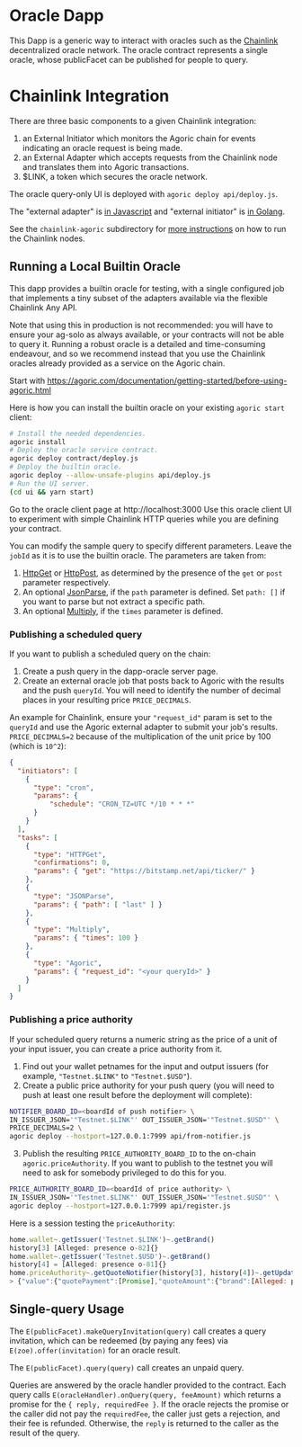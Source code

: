 # Oracle Dapp

This Dapp is a generic way to interact with oracles such as the
[Chainlink](https://chain.link) decentralized oracle network.  The oracle
contract represents a single oracle, whose publicFacet can be published for
people to query.

# Chainlink Integration

There are three basic components to a given Chainlink integration:
1. an External Initiator which monitors the Agoric chain for events indicating
   an oracle request is being made.
2. an External Adapter which accepts requests from the
   Chainlink node and translates them into Agoric transactions.
3. $LINK, a token which secures the oracle network.

The oracle query-only UI is deployed with `agoric deploy api/deploy.js`.

The "external adapter" is [in
Javascript](https://github.com/smartcontractkit/external-adapters-js/pull/114) and
"external initiator" is [in
Golang](https://github.com/smartcontractkit/external-initiator/pull/73).

See the `chainlink-agoric` subdirectory for [more
instructions](chainlink-agoric/README.md) on how to run the Chainlink nodes.

## Running a Local Builtin Oracle

This dapp provides a builtin oracle for testing, with a single configured job
that implements a tiny subset of the adapters available via the flexible
Chainlink Any API.

Note that using this in production is not recommended: you will have to ensure
your ag-solo as always available, or your contracts will not be able to query
it.  Running a robust oracle is a detailed and time-consuming endeavour, and so
we recommend instead that you use the Chainlink oracles already provided as a
service on the Agoric chain.

Start with
https://agoric.com/documentation/getting-started/before-using-agoric.html

Here is how you can install the builtin oracle on your existing `agoric start`
client:

```sh
# Install the needed dependencies.
agoric install
# Deploy the oracle service contract.
agoric deploy contract/deploy.js
# Deploy the builtin oracle.
agoric deploy --allow-unsafe-plugins api/deploy.js
# Run the UI server.
(cd ui && yarn start)
```

Go to the oracle client page at http://localhost:3000  Use this oracle client UI
to experiment with simple Chainlink HTTP queries while you are defining your
contract.

You can modify the sample query to specify different parameters.  Leave the
`jobId` as it is to use the builtin oracle.  The parameters are taken from:

1. [HttpGet](https://docs.chain.link/docs/adapters#httpget) or
   [HttpPost](https://docs.chain.link/docs/adapters#httppost), as determined by
   the presence of the `get` or `post` parameter respectively.
2. An optional [JsonParse](https://docs.chain.link/docs/adapters#jsonparse), if
   the `path` parameter is defined.  Set `path: []` if you want to parse but not
   extract a specific path.
3. An optional [Multiply](https://docs.chain.link/docs/adapters#multiply), if
   the `times` parameter is defined.

### Publishing a scheduled query

If you want to publish a scheduled query on the chain:

1. Create a push query in the dapp-oracle server page.
2. Create an external oracle job that posts back to Agoric with the results and
   the push `queryId`.  You will need to identify the number of decimal places
   in your resulting price `PRICE_DECIMALS`.
   
An example for Chainlink, ensure your `"request_id"` param is set to the
`queryId` and use the Agoric external adapter to submit your job's results.
`PRICE_DECIMALS=2` because of the multiplication of the unit price by 100 (which
is `10^2`):

```json
{
  "initiators": [
    {
      "type": "cron",
      "params": {
          "schedule": "CRON_TZ=UTC */10 * * *"
      }
    }
  ],
  "tasks": [
    {
      "type": "HTTPGet",
      "confirmations": 0,
      "params": { "get": "https://bitstamp.net/api/ticker/" }
    },
    {
      "type": "JSONParse",
      "params": { "path": [ "last" ] }
    },
    {
      "type": "Multiply",
      "params": { "times": 100 }
    },
    {
      "type": "Agoric",
      "params": { "request_id": "<your queryId>" }
    }
  ]
}
```

### Publishing a price authority

If your scheduled query returns a numeric string as the price of a unit of your
input issuer, you can create a price authority from it.

1. Find out your wallet petnames for the input and output issuers (for example,
   `"Testnet.$LINK"` to `"Testnet.$USD"`).
2. Create a public price authority for your push query (you will need to push at
   least one result before the deployment will complete):
```sh
NOTIFIER_BOARD_ID=<boardId of push notifier> \
IN_ISSUER_JSON='"Testnet.$LINK"' OUT_ISSUER_JSON='"Testnet.$USD"' \
PRICE_DECIMALS=2 \
agoric deploy --hostport=127.0.0.1:7999 api/from-notifier.js
```
3. Publish the resulting `PRICE_AUTHORITY_BOARD_ID` to the on-chain
   `agoric.priceAuthority`.  If you want to publish to the testnet you will need
   to ask for somebody privileged to do this for you.
```sh
PRICE_AUTHORITY_BOARD_ID=<boardId of price authority> \
IN_ISSUER_JSON='"Testnet.$LINK"' OUT_ISSUER_JSON='"Testnet.$USD"' \
agoric deploy --hostport=127.0.0.1:7999 api/register.js
```

Here is a session testing the `priceAuthority`:

```js
home.wallet~.getIssuer('Testnet.$LINK')~.getBrand()
history[3] [Alleged: presence o-82]{}
home.wallet~.getIssuer('Testnet.$USD')~.getBrand()
history[4] = [Alleged: presence o-81]{}
home.priceAuthority~.getQuoteNotifier(history[3], history[4])~.getUpdateSince()
> {"value":{"quotePayment":[Promise],"quoteAmount":{"brand":[Alleged: presence o-132]{},"value":[{"amountIn":{"brand":[Alleged: presence o-82]{},"value":1000000},"amountOut":{"brand":[Alleged: presence o-81]{},"value":1191},"timer":[Alleged: presence o-68]{},"timestamp":1604759700}]}},"updateCount":2}
```

## Single-query Usage

The `E(publicFacet).makeQueryInvitation(query)` call creates a query invitation,
which can be redeemed (by paying any fees) via `E(zoe).offer(invitation)` for an
oracle result.

The `E(publicFacet).query(query)` call creates an unpaid query.

Queries are answered by the oracle handler provided to the contract.  Each query
calls `E(oracleHandler).onQuery(query, feeAmount)` which returns a promise for
the `{ reply, requiredFee }`.  If the oracle rejects the promise or the caller
did not pay the `requiredFee`, the caller just gets a rejection, and their fee
is refunded.  Otherwise, the `reply` is returned to the caller as the result of
the query.
